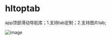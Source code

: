 # hltoptab
app顶部滑动导航库；1.支持tab定制；2.支持图片tab;

![image](https://user-images.githubusercontent.com/14176345/123922059-3b7b1a80-d9ba-11eb-8391-a0b19038d1da.png)

